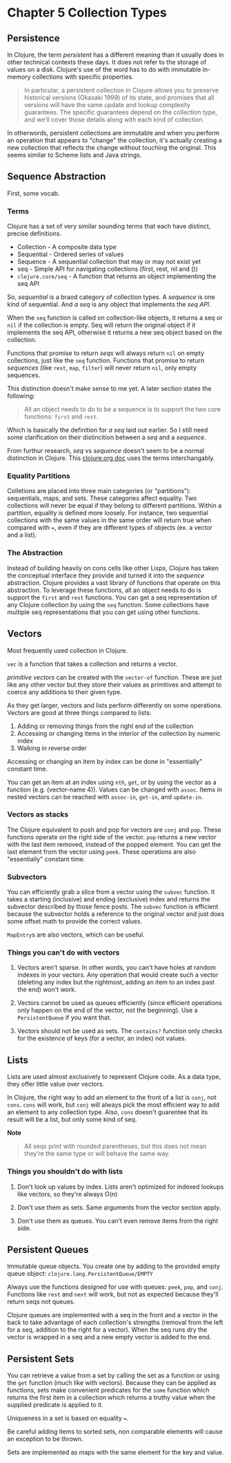 Chapter 5 Collection Types
==========================

Persistence
--------------------------

In Clojure, the term *persistent* has a different meaning than it usually does in other technical contexts these days. It does not refer to the storage of values on a disk. Clojure's use of the word has to do with immutable in-memory collections with specific properties.

> In particular, a persistent collection in Clojure allows you to preserve historical versions (Okasaki 1999) of its state, and promises that all versions will have the same update and lookup complexity guarantees. The specific guarantees depend on the collection type, and we’ll cover those details along with each kind of collection.

In otherwords, persistent collections are immutable and when you perform an operation that appears to "change" the collection, it's actually creating a new collection that reflects the change without touching the original. This seems similar to Scheme lists and Java strings.

Sequence Abstraction
--------------------------

First, some vocab.

### Terms

Clojure has a set of very similar sounding terms that each have distinct, precise definitions.

* Collection - A composite data type
* Sequential - Ordered series of values
* Sequence - A sequential collection that may or may not exist yet
* seq - Simple API for navigating collections (first, rest, nil and ())
* `clojure.core/seq` - A function that returns an object implementing the seq API

So, *sequential* is a braod category of collection types. A *sequence* is one kind of sequential. And *a seq* is any object that implements the *seq API*.

When the `seq` function is called on collection-like objects, it returns a seq or `nil` if the collection is empty. Seq will return the original object if it implements the seq API, otherwise it returns a new seq object based on the collection.

Functions that promise to return *seqs* will always return `nil` on empty collections, just like the `seq` function. Functions that promise to return *sequences* (like `rest`, `map`, `filter`) will never return `nil`, only empty sequences.

This distinction doesn't make sense to me yet. A later section states the following:

> All an object needs to do to be a sequence is to support the two core functions: `first` and `rest`.

Which is basically the definition for *a seq* laid out earlier. So I still need some clarification on their distincition between a *seq* and a *sequence*.

From furthur research, *seq* vs *sequence* doesn't seem to be a normal distinction in Clojure. This [clojure.org doc](http://clojure.org/sequences) uses the terms interchangably.

### Equality Partitions

Colletions are placed into three main categories (or "partitions"): sequentials, maps, and sets. These categories affect equality. Two collections will never be equal if they belong to different partitions. Within a partition, equality is defined more loosely. For instance, two sequential collections with the same values in the same order will return true when compared with `=`, even if they are different types of objects (ex. a vector and a list).


### The Abstraction

Instead of building heavily on cons cells like other Lisps, Clojure has taken the conceptual interface they provide and turned it into the *sequence* abstraction. Clojure provides a vast library of functions that operate on this abstraction. To leverage these functions, all an object needs to do is support the `first` and `rest` functions. You can get a seq representation of any Clojure collection by using the `seq` function. Some collections have multiple seq representations that you can get using other functions.


Vectors
--------------------------

Most frequently used collection in Clojure.

`vec` is a function that takes a collection and returns a vector.

*primitive vectors* can be created with the `vector-of` function. These are just like any other vector but they store their values as primitives and attempt to coerce any additions to their given type.

As they get larger, vectors and lists perform differently on some operations. Vectors are good at three things compared to lists:

1. Adding or removing things from the right end of the collection
2. Accessing or changing items in the interior of the collection by numeric index
3. Walking in reverse order

Accessing or changing an item by index can be done in "essentially" constant time.

You can get an item at an index using `nth`, `get`, or by using the vector as a function (e.g. (vector-name 4)). Values can be changed with `assoc`. Items in nested vectors can be reached with `assoc-in`, `get-in`, and `update-in`.

### Vectors as stacks

The Clojure equivalent to push and pop for vectors are `conj` and `pop`. These functions operate on the right side of the vector. `pop` returns a new vector with the last item removed, instead of the popped element. You can get the last element from the vector using `peek`. These operations are also "essentially" constant time.


### Subvectors

You can efficiently grab a slice from a vector using the `subvec` function. It takes a starting (inclusive) and ending (exclusive) index and returns the subvector described by those fence posts. The `subvec` function is efficient because the subvector holds a reference to the original vector and just does some offset math to provide the correct values.


`MapEntry`s are also vectors, which can be useful.

### Things you can't do with vectors

1. Vectors aren't sparse. In other words, you can't have holes at random indexes in your vectors. Any operation that would create such a vector (deleting any index but the rightmost, adding an item to an index past the end) won't work.

2. Vectors cannot be used as queues efficiently (since efficient operations only happen on the end of the vector, not the beginning). Use a `PersistentQueue` if you want that.

3. Vectors should not be used as sets. The `contains?` function only checks for the existence of keys (for a vector, an index) not values.


Lists
--------------------------

Lists are used almost exclusively to represent Clojure code. As a data type, they offer little value over vectors.

In Clojure, the right way to add an element to the front of a list is `conj`, not `cons`. `cons` will work, but `conj` will always pick the most efficient way to add an element to any collection type. Also, `cons` doesn't guarentee that its result will be a list, but only some kind of seq.

**Note**
> All seqs print with rounded parentheses, but this does not mean they’re the same type or will behave the same way.

### Things you shouldn't do with lists

1. Don't look up values by index. Lists aren't optimized for indexed lookups like vectors, so they're always O(n)

2. Don't use them as sets. Same arguments from the vector section apply.

3. Don't use them as queues. You can't even remove items from the right side.


Persistent Queues
--------------------------

Immutable queue objects. You create one by adding to the provided empty queue object: `clojure.lang.PersistentQueue/EMPTY`

Always use the functions designed for use with queues: `peek`, `pop`, and `conj`. Functions like `rest` and `next` will work, but not as expected because they'll return seqs not queues.

Clojure queues are implemented with a seq in the front and a vector in the back to take advantage of each collection's strengths (removal from the left for a seq, addition to the right for a vector). When the seq runs dry the vector is wrapped in a seq and a new empty vector is added to the end.


Persistent Sets
--------------------------

You can retrieve a value from a set by calling the set as a function or using the `get` function (much like with vectors). Because they can be applied as functions, sets make convenient predicates for the `some` function which returns the first item in a collection which returns a truthy value when the supplied predicate is applied to it.

Uniqueness in a set is based on equality `=`.

Be careful adding items to sorted sets, non comparable elements will cause an exception to be thrown.

Sets are implemented as maps with the same element for the key and value.